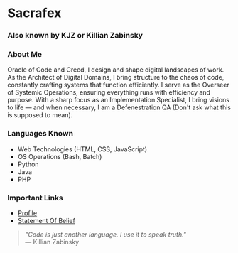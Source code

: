 # Sacrafex
### Also known by KJZ or Killian Zabinsky

### About Me

Oracle of Code and Creed, I design and shape digital landscapes of work. As the Architect of Digital Domains, I bring structure to the chaos of code, constantly crafting systems that function efficiently. I serve as the Overseer of Systemic Operations, ensuring everything runs with efficiency and purpose. With a sharp focus as an Implementation Specialist, I bring visions to life — and when necessary, I am a Defenestration QA (Don't ask what this is supposed to mean).

### Languages Known

- Web Technologies (HTML, CSS, JavaScript)
- OS Operations (Bash, Batch)
- Python
- Java
- PHP

### Important Links

- [Profile](https://sacrafex.github.io/Sacrafex/etc/profile.html)
- [Statement Of Belief](https://sacrafex.github.io/Sacrafex/etc/statement-of-belief.html)

> _"Code is just another language. I use it to speak truth."_  
> — Killian Zabinsky
